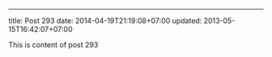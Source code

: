 ---
title: Post 293
date: 2014-04-19T21:19:08+07:00
updated: 2013-05-15T16:42:07+07:00

This is content of post 293
